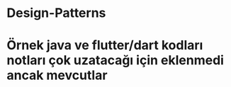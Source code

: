 # Design-Patterns
# Örnek java ve flutter/dart kodları notları çok uzatacağı için eklenmedi ancak mevcutlar
